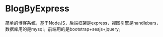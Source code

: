 # BlogByExpress
简单的博客系统，基于NodeJS，后端框架是express，视图引擎是handlebars，数据库用的是mysql。前端用的是bootstrap+seajs+jquery。
